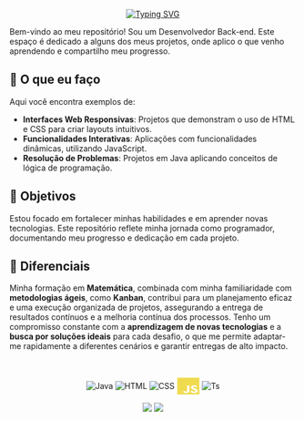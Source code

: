 <p align="center">
  <a href="https://git.io/typing-svg">
    <img src="https://readme-typing-svg.demolab.com?font=Fira+Code&weight=600&size=25&pause=1000&color=ffffff&random=false&width=435&height=40&lines=Ol%C3%A1%2C+eu+sou+Nícolas+Baggio!+%E2%98%95%F0%9F%92%BB%F0%9F%8C%9" alt="Typing SVG">
  </a>
</p>

Bem-vindo ao meu repositório! Sou um Desenvolvedor Back-end. Este espaço é dedicado a alguns dos meus projetos, onde aplico o que venho aprendendo e compartilho meu progresso.

## 🚀 O que eu faço

Aqui você encontra exemplos de:

- **Interfaces Web Responsivas**: Projetos que demonstram o uso de HTML e CSS para criar layouts intuitivos.
- **Funcionalidades Interativas**: Aplicações com funcionalidades dinâmicas, utilizando JavaScript.
- **Resolução de Problemas**: Projetos em Java aplicando conceitos de lógica de programação.

## 🎯 Objetivos

Estou focado em fortalecer minhas habilidades e em aprender novas tecnologias. Este repositório reflete minha jornada como programador, documentando meu progresso e dedicação em cada projeto.

## 🌟 Diferenciais

Minha formação em **Matemática**, combinada com minha familiaridade com **metodologias ágeis**, como **Kanban**, contribui para um planejamento eficaz e uma execução organizada de projetos, assegurando a entrega de resultados contínuos e a melhoria contínua dos processos. Tenho um compromisso constante com a **aprendizagem de novas tecnologias** e a **busca por soluções ideais** para cada desafio, o que me permite adaptar-me rapidamente a diferentes cenários e garantir entregas de alto impacto.

## 
<div style="display: inline_block" align="center"><br>
  <img align="center" alt="Java" height="30" width="40" src="https://skillicons.dev/icons?i=java&theme=light">
  <img align="center" alt="HTML" height="30" width="40" src="https://cdn.jsdelivr.net/gh/devicons/devicon/icons/html5/html5-original.svg">
  <img align="center" alt="CSS" height="30" width="40" src="https://cdn.jsdelivr.net/gh/devicons/devicon/icons/css3/css3-original.svg">
  <img align="center" alt="Js" height="30" width="40" src="https://raw.githubusercontent.com/devicons/devicon/master/icons/javascript/javascript-plain.svg">
  <img align="center" alt="Ts" height="30" width="40" src="https://cdn.jsdelivr.net/gh/devicons/devicon/icons/typescript/typescript-original.svg">  
</div>
<p></p>
<div align="center"> 
  <a href = "mailto:nicolasbbaggio@gmail.com"><img src="https://img.shields.io/badge/Gmail-333333?style=for-the-badge&logo=gmail&logoColor=red"></a>
  <a href="[https://www.linkedin.com/in/mateus-de-souza-devjava/](https://www.linkedin.com/in/nicolasbaggio/)"><img src="https://img.shields.io/badge/-LinkedIn-%230077B5?style=for-the-badge&logo=linkedin&logoColor=white"></a> 
</div>
